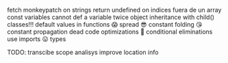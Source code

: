 fetch
monkeypatch on strings
return undefined on indices fuera de un array
const variables
cannot def a variable twice
object inheritance with child()
classes!!!
default values in functions 😱
spread 😎
constant folding 😘
constant propagation
dead code optimizations 🙂
conditional eliminations
use imports 😛
types

TODO:
transcibe
scope analisys
improve location info
